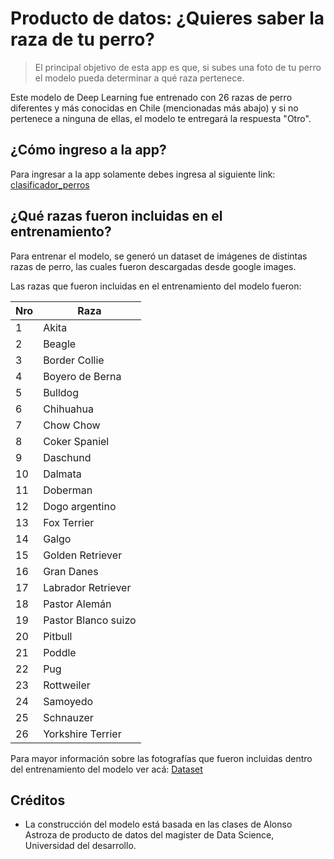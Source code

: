 
# Producto de datos: ¿Quieres saber la raza de tu perro?


> El principal objetivo de esta app es que, si subes una foto de tu perro el modelo pueda determinar a qué raza pertenece. 

Este modelo de Deep Learning fue entrenado con 26 razas de perro diferentes y más conocidas en Chile (mencionadas más abajo) y si no pertenece a ninguna de ellas, el modelo te entregará la respuesta "Otro".


## ¿Cómo ingreso a la app?

Para ingresar a la app solamente debes ingresa al siguiente link: [clasificador_perros](https://razasdeperro.herokuapp.com/)

## ¿Qué razas fueron incluidas en el entrenamiento?

Para entrenar el modelo, se generó un dataset de imágenes de distintas razas de perro, las cuales fueron descargadas desde google images.

Las razas que fueron incluidas en el entrenamiento del modelo  fueron:

|Nro|Raza|
|--------|---------|
|1|Akita|
|2|Beagle|
|3|Border Collie|
|4|Boyero de Berna|
|5|Bulldog|
|6|Chihuahua|
|7|Chow Chow|
|8|Coker Spaniel|
|9|Daschund|
|10|Dalmata|
|11|Doberman|
|12|Dogo argentino|
|13|Fox Terrier|
|14|Galgo|
|15|Golden Retriever|
|16|Gran Danes|
|17|Labrador Retriever|
|18|Pastor Alemán|
|19|Pastor Blanco suizo|
|20|Pitbull|
|21|Poddle|
|22|Pug|
|23|Rottweiler|
|24|Samoyedo|
|25|Schnauzer|
|26|Yorkshire Terrier|

Para mayor información sobre las fotografías que fueron incluidas dentro del entrenamiento del modelo ver acá: [Dataset](https://drive.google.com/drive/folders/1ZD4AN8gKVbvqeBGU-edSKkTIVGuTcdRy?usp=sharing)

## Créditos

- La construcción del modelo está basada en las clases de Alonso Astroza de producto de datos del magister de Data Science, Universidad del desarrollo.
